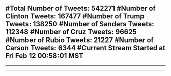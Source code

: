 #Total Number of Tweets: 542271 
#Number of Clinton Tweets: 167477
#Number of Trump Tweets: 138250
#Number of Sanders Tweets: 112348
#Number of Cruz Tweets: 96625
#Number of Rubio Tweets: 21227
#Number of Carson Tweets: 6344
#Current Stream Started at Fri Feb 12 00:58:01 MST
---
---
---
